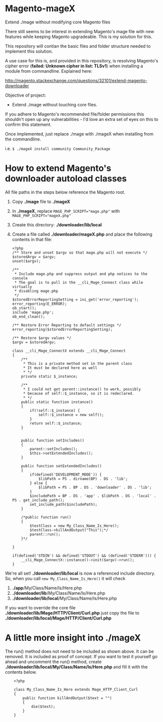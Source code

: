 # Magento-mageX
Extend ./mage without modifying core Magento files

There still seems to be interest in extending Magento's mage file with new features while keeping Magento upgradeable. This is my solution for this.

This repository will contian the basic files and folder structure needed to implement this solution.

A use case for this is, and provided in this repository, is resolving Magento's cipher error (**failed: Unknown cipher in list: TLSv1**) when installing a module from commandline. Explained here: 

http://magento.stackexchange.com/questions/32101/extend-magento-downloader

Objective of project:

 - Extend ./mage without touching core files.

If you adhere to Magento's recommended file/folder permissions this shouldn't open up any vulnerabilities - I'd love an extra set of eyes on this to confirm this statement.

Once implemented, just replace ./mage with ./mageX when installing from the commandline.

i.e. `$ ./mageX install community Community_Package`

How to extend Magento's downloader autoload classes
= 

All file paths in the steps below reference the Magento root.

 1. Copy **./mage** file to **./mageX**
 2. In **./mageX**, replace `MAGE_PHP_SCRIPT="mage.php"` with `MAGE_PHP_SCRIPT="mageX.php"`
 3. Create this directory: **./downloader/lib/local** 
 4. Create a file called **./downloader/mageX.php** and place the following contents in that file:

        <?php
        /** Store and unset $argv so that mage.php will not execute */
        $storedArgv = $argv;
        unset($argv);
        
        /**
         * Include mage.php and suppress output and php notices to the console
         * The goal is to pull in the __cli_Mage_Connect class while virtually
         * disabling mage.php
         */
        $storedErrorReportingSetting = ini_get('error_reporting');
        error_reporting(E_ERROR);
        ob_start();
        include 'mage.php';
        ob_end_clean();
        
        /** Restore Error Reporting to default settings */
        error_reporting($storedErrorReportingSetting);
        
        /** Restore $argv values */
        $argv = $storedArgv;
        
        class __cli_Mage_ConnectX extends __cli_Mage_Connect
        {
            /**
             * This is a private method set in the parent class
             * It must be declared here as well
             * */
            private static $_instance;
        
            /**
             * I could not get parent::instance() to work, possibly
             * because of self::$_instance, so it is redeclared.
             * */
            public static function instance()
            {
                if(!self::$_instance) {
                    self::$_instance = new self();
                }
                return self::$_instance;
            }
        
        
            public function setIncludes()
            {
                parent::setIncludes();
                $this->setExtendedIncludes();
            }
        
            public function setExtendedIncludes()
            {
                if(defined('DEVELOPMENT_MODE')) {
                    $libPath = PS . dirname(BP) . DS . 'lib';
                } else {
                    $libPath = PS . BP . DS . 'downloader' . DS . 'lib';
                }
                $includePath = BP . DS . 'app' . $libPath . DS . 'local' . PS . get_include_path();
                set_include_path($includePath);
            }
        
            /*public function run()
            {
                $testClass = new My_Class_Name_Is_Here();
                $testClass->killAndOutput("This");*/
                parent::run(); 
            }*/
        
        }
        
        if(defined('STDIN') && defined('STDOUT') && (defined('STDERR'))) {
            __cli_Mage_ConnectX::instance()->init($argv)->run();
        }



We're all set! **./downloader/lib/local** is now a referenced include directory. So, when you call `new My_Class_Name_Is_Here()` it will check 

1. **./app**/My/Class/Name/Is/Here.php
2. **./downloader/lib**/My/Class/Name/Is/Here.php
3. **./downloader/lib/local**/My/Class/Name/Is/Here.php

If you want to override the core file **./downloader/lib/Mage/HTTP/Client/Curl.php** just copy the file to **./downloader/lib/local/Mage/HTTP/Client/Curl.php**

A little more insight into ./mageX
==================================
The run() method does not need to be included as shown above. It can be removed. It is included as proof of concept. If you want to test it yourself go ahead and uncomment the run() method, create **./downloader/lib/local/My/Class/Name/Is/Here.php** and fill it with the contents below.


        <?php
        
        class My_Class_Name_Is_Here extends Mage_HTTP_Client_Curl
        {
            public function killAndOutput($text = "")
            {
                die($text);
            }
        }
